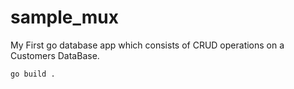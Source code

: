 # sample_mux
My First go database app which consists of CRUD operations on a Customers DataBase.

``
go build .
``
